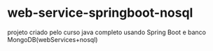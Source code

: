 # web-service-springboot-nosql
projeto criado pelo curso java completo usando Spring Boot e banco MongoDB(webServices+nosql)
